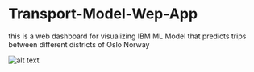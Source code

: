 # Transport-Model-Wep-App

this is a web dashboard for visualizing IBM ML Model that predicts trips between different districts of Oslo Norway

![alt text](https://github.com/Mazen72/Transport-Model-Wep-App/blob/updates/imgs/last.png?raw=true)


 
